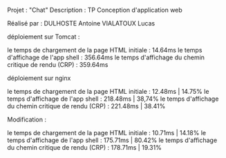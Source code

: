Projet : "Chat"
Description : TP Conception d'application web

Réalisé par :
DULHOSTE Antoine
VIALATOUX Lucas

déploiement sur Tomcat :

le temps de chargement de la page HTML initiale : 14.64ms
le temps d'affichage de l'app shell : 356.64ms
le temps d'affichage du chemin critique de rendu (CRP) : 359.64ms


déploiement sur nginx

le temps de chargement de la page HTML initiale : 12.48ms | 14.75%
le temps d'affichage de l'app shell : 218.48ms | 38,74%
le temps d'affichage du chemin critique de rendu (CRP) : 221.48ms | 38.41%


Modification : 

le temps de chargement de la page HTML initiale : 10.71ms | 14.18%
le temps d'affichage de l'app shell : 175.71ms | 80.42%
le temps d'affichage du chemin critique de rendu (CRP) : 178.71ms | 19.31%